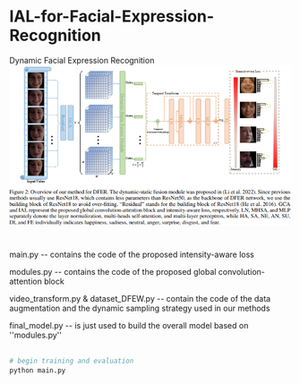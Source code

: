 # IAL-for-Facial-Expression-Recognition
Dynamic Facial Expression Recognition
![](./pipline.png)
# 
main.py -- contains the code of the proposed intensity-aware loss

modules.py -- contains the code of the proposed global convolution-attention block

video_transform.py \& dataset_DFEW.py -- contain the code of the data augmentation and the dynamic sampling strategy used in our methods

final_model.py -- is just used to build the overall model based on ''modules.py''
##

```bash
# begin training and evaluation
python main.py
```



